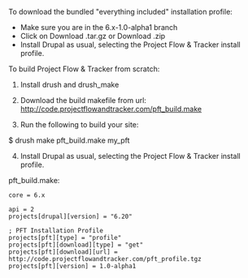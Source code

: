 To download the bundled "everything included" installation profile:

* Make sure you are in the 6.x-1.0-alpha1 branch
* Click on Download .tar.gz or Download .zip
* Install Drupal as usual, selecting the Project Flow & Tracker install profile.

To build Project Flow & Tracker from scratch:

1. Install drush and drush_make

2. Download the build makefile from url:
   http://code.projectflowandtracker.com/pft_build.make

3. Run the following to build your site:

$ drush make pft_build.make my_pft

4. Install Drupal as usual, selecting the Project Flow & Tracker install profile.

pft_build.make:

    core = 6.x

    api = 2
    projects[drupal][version] = "6.20"

    ; PFT Installation Profile
    projects[pft][type] = "profile"
    projects[pft][download][type] = "get"
    projects[pft][download][url] = http://code.projectflowandtracker.com/pft_profile.tgz
    projects[pft][version] = 1.0-alpha1
